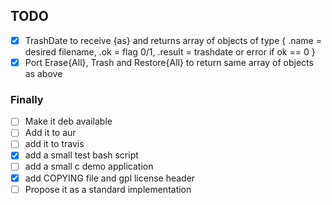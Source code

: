 ## TODO

- [x] TrashDate to receive {as} and returns array of objects of type { .name = desired filename, .ok = flag 0/1, .result = trashdate or error if ok == 0 }
- [x] Port Erase{All}, Trash and Restore{All} to return same array of objects as above

### Finally

- [ ] Make it deb available
- [ ] Add it to aur
- [ ] add it to travis
- [x] add a small test bash script
- [ ] add a small c demo application
- [x] add COPYING file and gpl license header
- [ ] Propose it as a standard implementation
